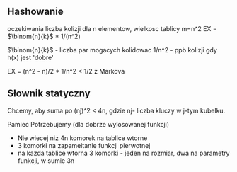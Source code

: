 ## Hashowanie

oczekiwania liczba kolizji dla n elementow, wielkosc tablicy m=n^2
EX = $\binom{n}{k}$ * 1/(n^2)


$\binom{n}{k}$ - liczba par mogacych kolidowac
1/n^2 - ppb kolizji gdy h(x) jest 'dobre'

EX = (n^2 - n)/2 * 1/n^2 < 1/2 z Markova

## Słownik statyczny
Chcemy, aby suma po (nj)^2 < 4n, gdzie nj- liczba kluczy w j-tym kubelku.

Pamiec
Potrzebujemy (dla dobrze wylosowanej funkcji)
- Nie wiecej niz 4n komorek na tablice wtorne
- 3 komorki na zapameitanie funkcji pierwotnej
- na kazda tablice wtorna 3 komorki - jeden na rozmiar, dwa na parametry funkcji, w sumie 3n
